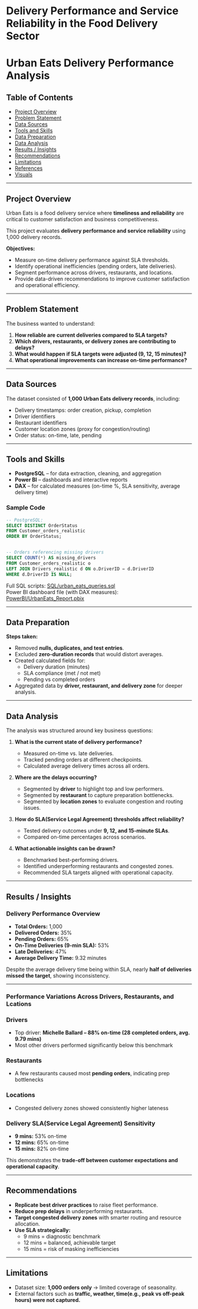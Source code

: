 # Delivery Performance and Service Reliability in the Food Delivery Sector
# Urban Eats Delivery Performance Analysis

## Table of Contents
- [Project Overview](#project-overview)
- [Problem Statement](#problem-statement)
- [Data Sources](#data-sources)
- [Tools and Skills](#tools-and-skills)
- [Data Preparation](#data-preparation)
- [Data Analysis](#data-analysis)
- [Results / Insights](#results--insights)
- [Recommendations](#recommendations)
- [Limitations](#limitations)
- [References](#references)
- [Visuals](#visuals)

---

## Project Overview
Urban Eats is a food delivery service where **timeliness and reliability** are critical to customer satisfaction and business competitiveness.  

This project evaluates **delivery performance and service reliability** using 1,000 delivery records.  

**Objectives:**
- Measure on-time delivery performance against SLA thresholds.  
- Identify operational inefficiencies (pending orders, late deliveries).  
- Segment performance across drivers, restaurants, and locations.  
- Provide data-driven recommendations to improve customer satisfaction and operational efficiency.  

---

## Problem Statement
The business wanted to understand:  
1. **How reliable are current deliveries compared to SLA targets?**  
2. **Which drivers, restaurants, or delivery zones are contributing to delays?**  
3. **What would happen if SLA targets were adjusted (9, 12, 15 minutes)?**  
4. **What operational improvements can increase on-time performance?**  

---

## Data Sources
The dataset consisted of **1,000 Urban Eats delivery records**, including:  
- Delivery timestamps: order creation, pickup, completion  
- Driver identifiers  
- Restaurant identifiers  
- Customer location zones (proxy for congestion/routing)  
- Order status: on-time, late, pending  

---

## Tools and Skills
- **PostgreSQL** – for data extraction, cleaning, and aggregation  
- **Power BI** – dashboards and interactive reports  
- **DAX** – for calculated measures (on-time %, SLA sensitivity, average delivery time)  

### Sample Code

```sql
-- PostgreSQL:
SELECT DISTINCT OrderStatus
FROM Customer_orders_realistic
ORDER BY OrderStatus;


-- Orders referencing missing drivers
SELECT COUNT(*) AS missing_drivers
FROM Customer_orders_realistic o
LEFT JOIN Drivers_realistic d ON o.DriverID = d.DriverID
WHERE d.DriverID IS NULL;

```
 Full SQL scripts: [SQL/urban_eats_queries.sql](SQL/urban_eats_queries.sql)  
 Power BI dashboard file (with DAX measures): [PowerBI/UrbanEats_Report.pbix](PowerBI/UrbanEats_Report.pbix)  

---

## Data Preparation
**Steps taken:**
- Removed **nulls, duplicates, and test entries**.  
- Excluded **zero-duration records** that would distort averages.  
- Created calculated fields for:  
  - Delivery duration (minutes)  
  - SLA compliance (met / not met)  
  - Pending vs completed orders  
- Aggregated data by **driver, restaurant, and delivery zone** for deeper analysis.  

---

## Data Analysis
The analysis was structured around key business questions:

1. **What is the current state of delivery performance?**  
   - Measured on-time vs. late deliveries.  
   - Tracked pending orders at different checkpoints.  
   - Calculated average delivery times across all orders.  

2. **Where are the delays occurring?**  
   - Segmented by **driver** to highlight top and low performers.  
   - Segmented by **restaurant** to capture preparation bottlenecks.  
   - Segmented by **location zones** to evaluate congestion and routing issues.  

3. **How do SLA(Service Legal Agreement) thresholds affect reliability?**  
   - Tested delivery outcomes under **9, 12, and 15-minute SLAs**.  
   - Compared on-time percentages across scenarios.  

4. **What actionable insights can be drawn?**  
   - Benchmarked best-performing drivers.  
   - Identified underperforming restaurants and congested zones.  
   - Recommended SLA targets aligned with operational capacity.  

---

## Results / Insights

### Delivery Performance Overview
- **Total Orders:** 1,000  
- **Delivered Orders:** 35%  
- **Pending Orders:** 65%  
- **On-Time Deliveries (9-min SLA):** 53%  
- **Late Deliveries:** 47%  
- **Average Delivery Time:** 9.32 minutes  

Despite the average delivery time being within SLA, nearly **half of deliveries missed the target**, showing inconsistency.  

---

### Performance Variations Across Drivers, Restaurants, and Lcations

### Drivers
- Top driver: **Michelle Ballard – 88% on-time (28 completed orders, avg. 9.79 mins)**  
- Most other drivers performed significantly below this benchmark  

### Restaurants
- A few restaurants caused most **pending orders**, indicating prep bottlenecks  

### Locations
- Congested delivery zones showed consistently higher lateness  

### Delivery SLA(Service Legal Agreement) Sensitivity
- **9 mins:** 53% on-time  
- **12 mins:** 65% on-time  
- **15 mins:** 82% on-time  

This demonstrates the **trade-off between customer expectations and operational capacity**.  

---

## Recommendations
- **Replicate best driver practices** to raise fleet performance.  
- **Reduce prep delays** in underperforming restaurants.  
- **Target congested delivery zones** with smarter routing and resource allocation.  
- **Use SLA strategically:**  
  - 9 mins = diagnostic benchmark  
  - 12 mins = balanced, achievable target  
  - 15 mins = risk of masking inefficiencies  

---

## Limitations
- Dataset size: **1,000 orders only** → limited coverage of seasonality.  
- External factors such as **traffic, weather, time(e.g., peak vs off-peak hours) were not captured.**

